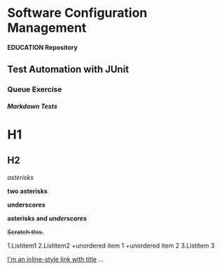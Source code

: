 # Software Configuration Management #

**EDUCATION Repository**

## Test Automation with JUnit ##

### Queue Exercise ###


##### Markdown Tests #####
# H1 #
## H2 ##


*asterisks*

**two asterisks**

__underscores__

**asterisks and _underscores_**

~~Scratch this.~~

1.Listitem1
2.Listitem2
  +unordered item 1
  +unordered item 2
3.Listitem 3


[I'm an inline-style link with title](https://www.google.com "Google's Homepage")
...

